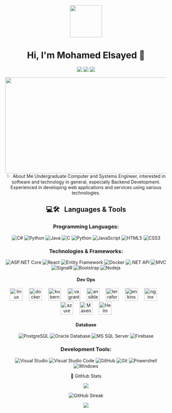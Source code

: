<div id="header" align="center"> 
  <img src="https://media.giphy.com/media/M9gbBd9nbDrOTu1Mqx/giphy.gif" width="100"/>
<h1 align="center">Hi, I'm Mohamed Elsayed 👋</h1>
<p align="center">
    <a href="https://www.linkedin.com/in/mohamed-elsayed-265328249"><img src="https://img.shields.io/badge/linkedin-%230177B5?style=flat&logo=linkedin&logoColor=white"/></a>
    <a href="https://www.facebook.com/mo.zonkol?mibextid=LQQJ4d"><img src="https://img.shields.io/badge/Facebook-%231877F2.svg?style=flat&logo=Facebook&logoColor=white"/></a>
    <a href="mo.zonkol@gmail.com"><img src="https://img.shields.io/badge/Gmail-D14836?style=flat&logo=gmail&logoColor=white"/></a>
  </p>
<div align="center">
  <img src="https://media.giphy.com/media/dWesBcTLavkZuG35MI/giphy.gif" width="600" height="300"/>
</div>    
✨  About Me
Undergraduate Computer and Systems Engineer, interested in software and technology in general, especially Backend Development. Experienced in developing web applications and services using various technologies.
  
## 💻🛠 &nbsp; Languages & Tools

### Programming Languages:
![C#](https://img.shields.io/badge/c%23-%23239120.svg?style=flat&logo=c-sharp&logoColor=white)
![Python](https://img.shields.io/badge/python-3670A0?style=flat&logo=python&logoColor=ffdd54)
![Java](http://img.shields.io/badge/-Java-5B4638?style=flat-square&logo=java&logoColor=ffffff)
![C](http://img.shields.io/badge/-C-A8B9CC?style=flat-square&logo=c&logoColor=ffffff)
![Python](http://img.shields.io/badge/-Python-3776AB?style=flat-square&logo=python&logoColor=ffffff)
![JavaScript](https://img.shields.io/badge/-JavaScript-%23F7DF1C?style=flat-square&logo=javascript&logoColor=000000&labelColor=%23F7DF1C&color=%23FFCE5A)
![HTML5](https://img.shields.io/badge/-HTML5-%23E44D27?style=flat-square&logo=html5&logoColor=ffffff)
![CSS3](https://img.shields.io/badge/-CSS3-%231572B6?style=flat-square&logo=css3)

### Technologies & Frameworks:
![ASP.NET Core](https://img.shields.io/badge/ASP.NET%20Core-5C2D91?style=flat&logo=dot-net&logoColor=white)
![React](https://img.shields.io/badge/-React-61DAFB?style=flat-square&logo=react&logoColor=ffffff)
![Entity Framework](https://img.shields.io/badge/Entity%20Framework-512BD4?style=flat&logo=dot-net&logoColor=white)
![Docker](https://img.shields.io/badge/Docker-2496ED?style=flat&logo=docker&logoColor=white)
![.NET API](https://img.shields.io/badge/.NET%20API-512BD4?style=flat&logo=dot-net&logoColor=white)
![MVC](https://img.shields.io/badge/MVC-512BD4?style=flat&logo=dot-net&logoColor=white)
![SignalR](https://img.shields.io/badge/SignalR-512BD4?style=flat&logo=dot-net&logoColor=white)
![Bootstrap](https://img.shields.io/badge/-Bootstrap-563D7C?style=flat-square&logo=Bootstrap)
![Nodejs](https://img.shields.io/badge/-Nodejs-339933?style=flat-square&logo=Node.js&logoColor=ffffff)

#### Dev Ops
<img src="https://cdn.jsdelivr.net/gh/devicons/devicon/icons/linux/linux-original.svg" height="40" alt="linux logo"  />
<img width="12" />
<img src="https://cdn.jsdelivr.net/gh/devicons/devicon/icons/docker/docker-plain-wordmark.svg" height="40" alt="docker logo"  />
<img width="12" />
<img src="https://cdn.jsdelivr.net/gh/devicons/devicon/icons/kubernetes/kubernetes-plain.svg" height="40" alt="kubernetes logo"  />
<img width="12" />
<img src="https://cdn.jsdelivr.net/gh/devicons/devicon/icons/vagrant/vagrant-original.svg" height="40" alt="vagrant logo"  />
<img width="12" />
<img src="https://cdn.jsdelivr.net/gh/devicons/devicon/icons/ansible/ansible-original.svg" height="40" alt="ansible logo"  />
<img width="12" />
<img src="https://cdn.jsdelivr.net/gh/devicons/devicon/icons/terraform/terraform-original.svg" height="40" alt="terraform logo"  />
<img width="12" />
<img src="https://cdn.jsdelivr.net/gh/devicons/devicon/icons/jenkins/jenkins-original.svg" height="40" alt="jenkins logo"  />
<img width="12" />
<img src="https://cdn.jsdelivr.net/gh/devicons/devicon/icons/nginx/nginx-original.svg" height="40" alt="nginx logo"  />
<img width="12" />
<img src="https://cdn.jsdelivr.net/gh/devicons/devicon/icons/azure/azure-original.svg" height="40" alt="azure logo"  />
<img width="12" />
<img src="https://cdn.jsdelivr.net/gh/devicons/devicon/icons/maven/maven-original.svg" height="40" alt="Maven logo" />
<img width="12" />
<img src="https://cdn.jsdelivr.net/gh/devicons/devicon/icons/helm/helm-original.svg" height="40" alt="Helm Chart logo" />
  
#### Database
![PostgreSQL](https://img.shields.io/badge/-PostgreSQL-336791?style=flat-square&logo=postgresql)
![Oracle Database](http://img.shields.io/badge/-Oracle-DD0031?style=flat-square&logo=oracle)
![MS SQL Server](http://img.shields.io/badge/-MS%20SQL%20Server-CC2927?style=flat-square&logo=microsoft-sql-server&logoColor=ffffff)
![Firebase](https://img.shields.io/badge/-Firebase-FFCA28?style=flat-square&logo=firebase&logoColor=ffffff)

### Development Tools:
![Visual Studio](https://img.shields.io/badge/Visual%20Studio-5C2D91?style=flat&logo=visual-studio&logoColor=white)
![Visual Studio Code](https://img.shields.io/badge/Visual%20Studio%20Code-0078d7.svg?style=flat&logo=visual-studio-code&logoColor=white)
![GitHub](https://img.shields.io/badge/-GitHub-181717?style=flat-square&logo=github)
![Git](https://img.shields.io/badge/git-%23F05033.svg?style=flat&logo=git&logoColor=white)
![Powershell](http://img.shields.io/badge/-Powershell-5391FE?style=flat-square&logo=powershell&logoColor=ffffff)
![Windows](http://img.shields.io/badge/-Windows-0078D6?style=flat-square&logo=windows&logoColor=ffffff)



🎯 GitHub Stats
<p align="center">
    <img src="https://github-readme-stats.vercel.app/api?username=Mohamedzonkol&show_icons=true&theme=dracula"/>
</p>

<p align="center">
    <img src="https://streak-stats.demolab.com/?user=Mohamedzonkol&theme=dark" alt="GitHub Streak" />
</p>

<p align="center">
    <img src="https://github-readme-stats.vercel.app/api/top-langs/?username=Mohamedzonkol&layout=compact&theme=dracula"/>
</p>

